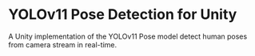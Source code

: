 # YOLOv11 Pose Detection for Unity
A Unity implementation of the YOLOv11 Pose model detect human poses from camera stream in real-time.
